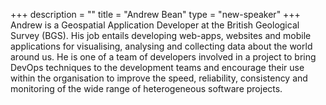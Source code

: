 +++
description = ""
title = "Andrew Bean"
type = "new-speaker"
+++
Andrew is a Geospatial Application Developer at the British Geological Survey (BGS).  His job entails developing web-apps, websites and mobile applications for visualising, analysing and collecting data about the world around us.  He is one of a team of developers involved in a project to bring DevOps techniques to the development teams and encourage their use within the organisation to improve the speed, reliability, consistency and monitoring of the wide range of heterogeneous software projects.